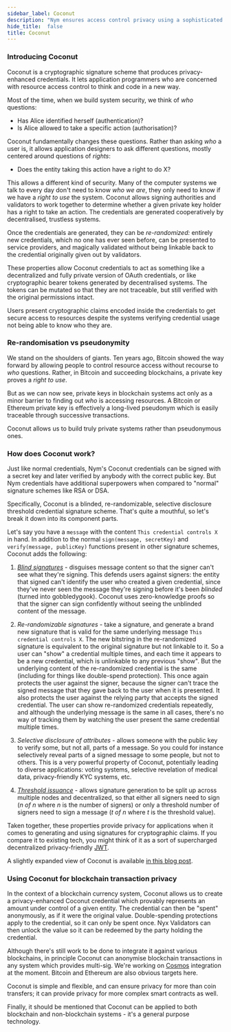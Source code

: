 ```yaml
---
sidebar_label: Coconut
description: "Nym ensures access control privacy using a sophisticated signature scheme called Coconut."
hide_title:  false
title: Coconut
---
```



### Introducing Coconut

Coconut is a cryptographic signature scheme that produces privacy-enhanced credentials. It lets application programmers who are concerned with resource access control to think and code in a new way.

Most of the time, when we build system security, we think of _who_ questions:

- Has Alice identified herself (authentication)?
- Is Alice allowed to take a specific action (authorisation)?

Coconut fundamentally changes these questions. Rather than asking _who_ a user is, it allows application designers to ask different questions, mostly centered around questions of _rights_:

- Does the entity taking this action have a right to do X?

This allows a different kind of security. Many of the computer systems we talk to every day don't need to know _who we are_, they only need to know if we have a _right to use_ the system. Coconut allows signing authorities and validators to work together to determine whether a given private key holder has a right to take an action. The credentials are generated cooperatively by decentralised, trustless systems.

Once the credentials are generated, they can be _re-randomized:_ entirely new credentials, which no one has ever seen before, can be presented to service providers, and magically validated without being linkable back to the credential originally given out by validators.

These properties allow Coconut credentials to act as something like a decentralized and fully private version of OAuth credentials, or like cryptographic bearer tokens generated by decentralised systems. The tokens can be mutated so that they are not traceable, but still verified with the original permissions intact.

Users present cryptographic claims encoded inside the credentials to get secure access to resources despite the systems verifying credential usage not being able to know who they are.

### Re-randomisation vs pseudonymity

We stand on the shoulders of giants. Ten years ago, Bitcoin showed the way forward by allowing people to control resource access without recourse to _who_ questions. Rather, in Bitcoin and succeeding blockchains, a private key proves a _right to use_.

But as we can now see, private keys in blockchain systems act only as a minor barrier to finding out _who_ is accessing resources. A Bitcoin or Ethereum private key is effectively a long-lived pseudonym which is easily traceable through successive transactions.

Coconut allows us to build truly private systems rather than pseudonymous ones.

### How does Coconut work?

Just like normal credentials, Nym's Coconut credentials can be signed with a secret key and later verified by anybody with the correct public key. But Nym credentials have additional superpowers when compared to "normal" signature schemes like RSA or DSA.

Specifically, Coconut is a blinded, re-randomizable, selective disclosure threshold credential signature scheme. That's quite a mouthful, so let's break it down into its component parts.

Let's say you have a `message` with the content `This credential controls X` in hand. In addition to the normal `sign(message, secretKey)` and `verify(message, publicKey)` functions present in other signature schemes, Coconut adds the following:

1. _[Blind signatures](https://en.wikipedia.org/wiki/Blind_signature)_ - disguises message content so that the signer can't see what they're signing. This defends users against signers: the entity that signed can't identify the user who created a given credential, since they've never seen the message they're signing before it's been _blinded_ (turned into gobbledygook). Coconut uses zero-knowledge proofs so that the signer can sign confidently without seeing the unblinded content of the message.

2. _Re-randomizable signatures_ - take a signature, and generate a brand new signature that is valid for the same underlying message `This credential controls X`. The new bitstring in the re-randomized signature is equivalent to the original signature but not linkable to it. So a user can "show" a credential multiple times, and each time it appears to be a new credential, which is unlinkable to any previous "show". But the underlying content of the re-randomized credential is the same (including for things like double-spend protection). This once again protects the user against the signer, because the signer can't trace the signed message that they gave back to the user when it is presented. It also protects the user against the relying party that accepts the signed credential. The user can show re-randomized credentials repeatedly, and although the underlying message is the same in all cases, there's no way of tracking them by watching the user present the same credential multiple times.

3. _Selective disclosure of attributes_ - allows someone with the public key to verify some, but not all, parts of a message. So you could for instance selectively reveal parts of a signed message to some people, but not to others. This is a very powerful property of Coconut, potentially leading to diverse applications: voting systems, selective revelation of medical data, privacy-friendly KYC systems, etc.

4. _[Threshold issuance](https://en.wikipedia.org/wiki/Threshold_cryptosystem)_ - allows signature generation to be split up across multiple nodes and decentralized, so that either all signers need to sign (_n of n_ where _n_ is the number of signers) or only a threshold number of signers need to sign a message (_t of n_ where _t_ is the threshold value).

Taken together, these properties provide privacy for applications when it comes to generating and using signatures for cryptographic claims. If you compare it to existing tech, you might think of it as a sort of supercharged decentralized privacy-friendly [JWT](https://jwt.io/).

A slightly expanded view of Coconut is available [in this blog post](https://medium.com/nymtech/nyms-coconut-credentials-an-overview-4aa4e922cd51).

### Using Coconut for blockchain transaction privacy

In the context of a blockchain currency system, Coconut allows us to create a privacy-enhanced Coconut credential which provably represents an amount under control of a given entity. The credential can then be "spent" anonymously, as if it were the original value. Double-spending protections apply to the credential, so it can only be spent once. Nyx Validators can then unlock the value so it can be redeemed by the party holding the credential.

Although there's still work to be done to integrate it against various blockchains, in principle Coconut can anonymise blockchain transactions in any system which provides multi-sig. We're working on [Cosmos](https://cosmos.network) integration at the moment. Bitcoin and Ethereum are also obvious targets here.

Coconut is simple and flexible, and can ensure privacy for more than coin transfers; it can provide privacy for more complex smart contracts as well.

Finally, it should be mentioned that Coconut can be applied to both blockchain and non-blockchain systems - it's a general purpose technology.
